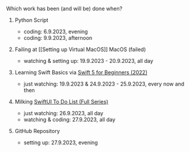
Which work has been (and will be) done when?

1. Python Script
	- coding: 6.9.2023, evening
	- coding: 9.9.2023, afternoon

2. Failing at [[Setting up Virtual MacOS]] MacOS (failed)
	- watching & setting up: 19.9.2023 - 20.9.2023, all day

3. Learning Swift Basics via [Swift 5 for Beginners (2022)](https://youtube.com/playlist?list=PL5PR3UyfTWvfacnfUsvNcxIiKIgidNRoW&si=F1IycRae6POyywqs)
	- just watching: 19.9.2023 & 24.9.2023 - 25.9.2023, every now and then

4. Milking [SwiftUI To Do List (Full Series)](https://youtube.com/playlist?list=PL5PR3UyfTWvei-pKlZN7d8r-0tHCK1EKE&si=dcfatP-yG6ez_5cW)
	- just watching: 26.9.2023, all day
	- watching & coding: 27.9.2023, all day

5. GitHub Repository
	- setting up: 27.9.2023, evening
